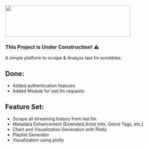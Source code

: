 <img src="https://upload.wikimedia.org/wikipedia/commons/thumb/d/d4/Lastfm_logo.svg/1200px-Lastfm_logo.svg.png" width="400" height="101">

### This Project is Under Construction! ⚠
A simple platform to scrape & Analyze last.fm scrobbles.

## Done:
- Added authentication features
- Added Module for last.fm requests

## Feature Set:
- Scrape all streaming history from last.fm
- Metadata Enhancement (Extended Artist Info, Genre Tags, etc.)
- Chart and Visualization Generation with Plotly
- Playlist Generator
- Visualization using plotly
